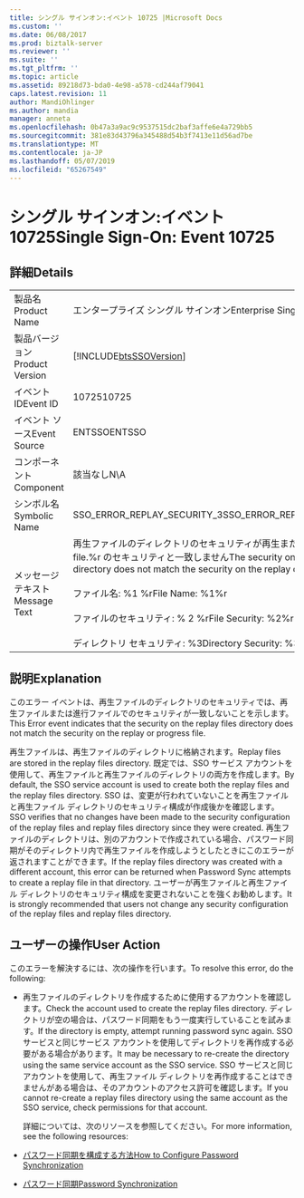 ```yaml
---
title: シングル サインオン:イベント 10725 |Microsoft Docs
ms.custom: ''
ms.date: 06/08/2017
ms.prod: biztalk-server
ms.reviewer: ''
ms.suite: ''
ms.tgt_pltfrm: ''
ms.topic: article
ms.assetid: 89218d73-bda0-4e98-a578-cd244af79041
caps.latest.revision: 11
author: MandiOhlinger
ms.author: mandia
manager: anneta
ms.openlocfilehash: 0b47a3a9ac9c9537515dc2baf3affe6e4a729bb5
ms.sourcegitcommit: 381e83d43796a345488d54b3f7413e11d56ad7be
ms.translationtype: MT
ms.contentlocale: ja-JP
ms.lasthandoff: 05/07/2019
ms.locfileid: "65267549"
---
```

# <a name="single-sign-on-event-10725"></a><span data-ttu-id="3a84c-102">シングル サインオン:イベント 10725</span><span class="sxs-lookup"><span data-stu-id="3a84c-102">Single Sign-On: Event 10725</span></span>
## <a name="details"></a><span data-ttu-id="3a84c-103">詳細</span><span class="sxs-lookup"><span data-stu-id="3a84c-103">Details</span></span>  

|                 |                                                                                                                                                                                                         |
|-----------------|---------------------------------------------------------------------------------------------------------------------------------------------------------------------------------------------------------|
|  <span data-ttu-id="3a84c-104">製品名</span><span class="sxs-lookup"><span data-stu-id="3a84c-104">Product Name</span></span>   |                                                                                        <span data-ttu-id="3a84c-105">エンタープライズ シングル サインオン</span><span class="sxs-lookup"><span data-stu-id="3a84c-105">Enterprise Single Sign-On</span></span>                                                                                        |
| <span data-ttu-id="3a84c-106">製品バージョン</span><span class="sxs-lookup"><span data-stu-id="3a84c-106">Product Version</span></span> |                                                                       [!INCLUDE[btsSSOVersion](../includes/btsssoversion-md.md)]                                                                        |
|    <span data-ttu-id="3a84c-107">イベント ID</span><span class="sxs-lookup"><span data-stu-id="3a84c-107">Event ID</span></span>     |                                                                                                  <span data-ttu-id="3a84c-108">10725</span><span class="sxs-lookup"><span data-stu-id="3a84c-108">10725</span></span>                                                                                                  |
|  <span data-ttu-id="3a84c-109">イベント ソース</span><span class="sxs-lookup"><span data-stu-id="3a84c-109">Event Source</span></span>   |                                                                                                 <span data-ttu-id="3a84c-110">ENTSSO</span><span class="sxs-lookup"><span data-stu-id="3a84c-110">ENTSSO</span></span>                                                                                                  |
|    <span data-ttu-id="3a84c-111">コンポーネント</span><span class="sxs-lookup"><span data-stu-id="3a84c-111">Component</span></span>    |                                                                                                   <span data-ttu-id="3a84c-112">該当なし</span><span class="sxs-lookup"><span data-stu-id="3a84c-112">N\A</span></span>                                                                                                   |
|  <span data-ttu-id="3a84c-113">シンボル名</span><span class="sxs-lookup"><span data-stu-id="3a84c-113">Symbolic Name</span></span>  |                                                                                       <span data-ttu-id="3a84c-114">SSO_ERROR_REPLAY_SECURITY_3</span><span class="sxs-lookup"><span data-stu-id="3a84c-114">SSO_ERROR_REPLAY_SECURITY_3</span></span>                                                                                       |
|  <span data-ttu-id="3a84c-115">メッセージ テキスト</span><span class="sxs-lookup"><span data-stu-id="3a84c-115">Message Text</span></span>   | <span data-ttu-id="3a84c-116">再生ファイルのディレクトリのセキュリティが再生または進行状況 file.%r のセキュリティと一致しません</span><span class="sxs-lookup"><span data-stu-id="3a84c-116">The security on the replay files directory does not match the security on the replay or progress file.%r</span></span><br /><br /> <span data-ttu-id="3a84c-117">ファイル名: %1 %r</span><span class="sxs-lookup"><span data-stu-id="3a84c-117">File Name: %1%r</span></span><br /><br /> <span data-ttu-id="3a84c-118">ファイルのセキュリティ: % 2 %r</span><span class="sxs-lookup"><span data-stu-id="3a84c-118">File Security: %2%r</span></span><br /><br /> <span data-ttu-id="3a84c-119">ディレクトリ セキュリティ: %3</span><span class="sxs-lookup"><span data-stu-id="3a84c-119">Directory Security: %3</span></span> |

## <a name="explanation"></a><span data-ttu-id="3a84c-120">説明</span><span class="sxs-lookup"><span data-stu-id="3a84c-120">Explanation</span></span>  
 <span data-ttu-id="3a84c-121">このエラー イベントは、再生ファイルのディレクトリのセキュリティでは、再生ファイルまたは進行ファイルでのセキュリティが一致しないことを示します。</span><span class="sxs-lookup"><span data-stu-id="3a84c-121">This Error event indicates that the security on the replay files directory does not match the security on the replay or progress file.</span></span>  

 <span data-ttu-id="3a84c-122">再生ファイルは、再生ファイルのディレクトリに格納されます。</span><span class="sxs-lookup"><span data-stu-id="3a84c-122">Replay files are stored in the replay files directory.</span></span> <span data-ttu-id="3a84c-123">既定では、SSO サービス アカウントを使用して、再生ファイルと再生ファイルのディレクトリの両方を作成します。</span><span class="sxs-lookup"><span data-stu-id="3a84c-123">By default, the SSO service account is used to create both the replay files and the replay files directory.</span></span> <span data-ttu-id="3a84c-124">SSO は、変更が行われていないことを再生ファイルと再生ファイル ディレクトリのセキュリティ構成が作成後かを確認します。</span><span class="sxs-lookup"><span data-stu-id="3a84c-124">SSO verifies that no changes have been made to the security configuration of the replay files and replay files directory since they were created.</span></span> <span data-ttu-id="3a84c-125">再生ファイルのディレクトリは、別のアカウントで作成されている場合、パスワード同期がそのディレクトリ内で再生ファイルを作成しようとしたときにこのエラーが返されますことができます。</span><span class="sxs-lookup"><span data-stu-id="3a84c-125">If the replay files directory was created with a different account, this error can be returned when Password Sync attempts to create a replay file in that directory.</span></span> <span data-ttu-id="3a84c-126">ユーザーが再生ファイルと再生ファイル ディレクトリのセキュリティ構成を変更されないことを強くお勧めします。</span><span class="sxs-lookup"><span data-stu-id="3a84c-126">It is strongly recommended that users not change any security configuration of the replay files and replay files directory.</span></span>  

## <a name="user-action"></a><span data-ttu-id="3a84c-127">ユーザーの操作</span><span class="sxs-lookup"><span data-stu-id="3a84c-127">User Action</span></span>  
 <span data-ttu-id="3a84c-128">このエラーを解決するには、次の操作を行います。</span><span class="sxs-lookup"><span data-stu-id="3a84c-128">To resolve this error, do the following:</span></span>  

- <span data-ttu-id="3a84c-129">再生ファイルのディレクトリを作成するために使用するアカウントを確認します。</span><span class="sxs-lookup"><span data-stu-id="3a84c-129">Check the account used to create the replay files directory.</span></span> <span data-ttu-id="3a84c-130">ディレクトリが空の場合は、パスワード同期をもう一度実行していることを試みます。</span><span class="sxs-lookup"><span data-stu-id="3a84c-130">If the directory is empty, attempt running password sync again.</span></span> <span data-ttu-id="3a84c-131">SSO サービスと同じサービス アカウントを使用してディレクトリを再作成する必要がある場合があります。</span><span class="sxs-lookup"><span data-stu-id="3a84c-131">It may be necessary to re-create the directory using the same service account as the SSO service.</span></span> <span data-ttu-id="3a84c-132">SSO サービスと同じアカウントを使用して、再生ファイル ディレクトリを再作成することはできませんがある場合は、そのアカウントのアクセス許可を確認します。</span><span class="sxs-lookup"><span data-stu-id="3a84c-132">If you cannot re-create a replay files directory using the same account as the SSO service, check permissions for that account.</span></span>  

  <span data-ttu-id="3a84c-133">詳細については、次のリソースを参照してください。</span><span class="sxs-lookup"><span data-stu-id="3a84c-133">For more information, see the following resources:</span></span>  

- [<span data-ttu-id="3a84c-134">パスワード同期を構成する方法</span><span class="sxs-lookup"><span data-stu-id="3a84c-134">How to Configure Password Synchronization</span></span>](../core/how-to-configure-password-synchronization.md)  

- [<span data-ttu-id="3a84c-135">パスワード同期</span><span class="sxs-lookup"><span data-stu-id="3a84c-135">Password Synchronization</span></span>](../core/password-synchronization2.md)
